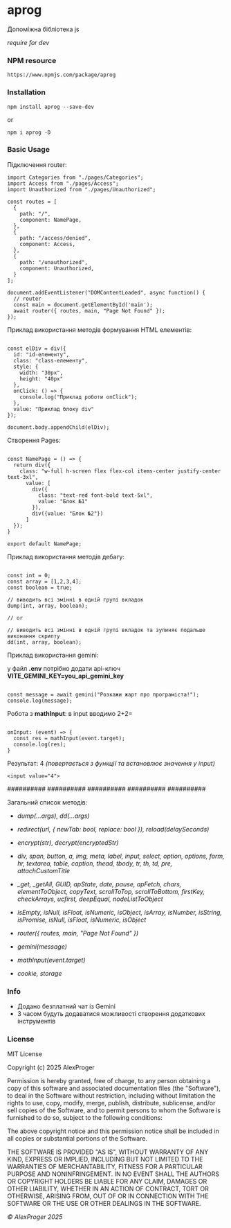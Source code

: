 # aprog

 Допоміжна бібліотека js

*require for dev*

### NPM resource

```shell
https://www.npmjs.com/package/aprog
```

### Installation

```shell
npm install aprog --save-dev
```

or 

```shell
npm i aprog -D 
```

### Basic Usage

Підключення router:

```shell
import Categories from "./pages/Categories";
import Access from "./pages/Access";
import Unauthorized from "./pages/Unauthorized";

const routes = [
  {
    path: "/",
    component: NamePage,
  },
  {
    path: "/access/denied",
    component: Access,
  },
  {
    path: "/unauthorized",
    component: Unauthorized,
  }
];

document.addEventListener("DOMContentLoaded", async function() {
  // router
  const main = document.getElementById('main');
  await router({ routes, main, "Page Not Found" });
});

```

Приклад використання методів формування HTML елементів:

```shell

const elDiv = div({
  id: "id-елементу",
  class: "class-елементу",
  style: {
    width: "30px",
    height: "40px"
  },
  onClick: () => {
    console.log("Приклад роботи onClick");
  },
  value: "Приклад блоку div"
});

document.body.appendChild(elDiv);

```

Створення Pages:

```shell

const NamePage = () => {
  return div({
    class: "w-full h-screen flex flex-col items-center justify-center text-3xl",
      value: [
        div({
          class: "text-red font-bold text-5xl",
          value: "Блок №1"
        }),
        div({value: "Блок №2"})
      ]
  });
}

export default NamePage;

```

Приклад використання методів дебагу:

```shell

const int = 0;
const array = [1,2,3,4];
const boolean = true;

// виводить всі змінні в одній групі вкладок
dump(int, array, boolean);

// or 

// виводить всі змінні в одній групі вкладок та зупиняє подальше виконання скрипту
dd(int, array, boolean);

```

Приклад використання gemini:

у файл __.env__ потрібно додати api-ключ __VITE_GEMINI_KEY=you_api_gemini_key__
```shell

const message = await gemini("Розкажи жарт про програміста!");
console.log(message);

```

Робота з __mathInput__: в input вводимо 2+2=

```shell

onInput: (event) => {
  const res = mathInput(event.target);
  console.log(res);
}

```
Результат: 4 *(повертається з функції та встановлює значення у input)*
```shell
<input value="4">
```

########## ########## ########## ########## ##########

Загальний список методів:

- *dump(...args), dd(...args)*
- *redirect(url, { newTab: bool, replace: bool }), reload(delaySeconds)*
- *encrypt(str), decrypt(encryptedStr)*

- *div, span, button, a, img, meta, label, input, select, option, options, form, hr, textarea, table, caption, thead, tbody, tr, th, td, pre, attachCustomTitle* 
- *_get, _getAll, GUID, apState, date, pause, apFetch, chars, elementToObject, copyText, scrollToTop, scrollToBottom, firstKey, checkArrays, ucfirst, deepEqual, nodeListToObject*
- *isEmpty, isNull, isFloat, isNumeric, isObject, isArray, isNumber, isString, isPromise, isNull, isFloat, isNumeric, isObject*

- *router({ routes, main, "Page Not Found" })*

- *gemini(message)*

- *mathInput(event.target)*

- *cookie, storage*

### Info

- Додано безплатний чат із Gemini
- З часом будуть додаватися можливості створення додаткових інструментів


### License
MIT License

Copyright (c) 2025 AlexProger

Permission is hereby granted, free of charge, to any person obtaining a copy
of this software and associated documentation files (the "Software"), to deal
in the Software without restriction, including without limitation the rights
to use, copy, modify, merge, publish, distribute, sublicense, and/or sell
copies of the Software, and to permit persons to whom the Software is
furnished to do so, subject to the following conditions:

The above copyright notice and this permission notice shall be included in all
copies or substantial portions of the Software.

THE SOFTWARE IS PROVIDED "AS IS", WITHOUT WARRANTY OF ANY KIND, EXPRESS OR
IMPLIED, INCLUDING BUT NOT LIMITED TO THE WARRANTIES OF MERCHANTABILITY,
FITNESS FOR A PARTICULAR PURPOSE AND NONINFRINGEMENT. IN NO EVENT SHALL THE
AUTHORS OR COPYRIGHT HOLDERS BE LIABLE FOR ANY CLAIM, DAMAGES OR OTHER
LIABILITY, WHETHER IN AN ACTION OF CONTRACT, TORT OR OTHERWISE, ARISING FROM,
OUT OF OR IN CONNECTION WITH THE SOFTWARE OR THE USE OR OTHER DEALINGS IN THE
SOFTWARE.

*&copy; AlexProger 2025*